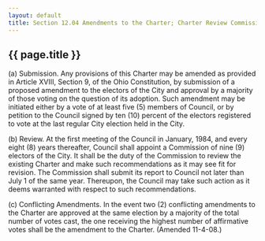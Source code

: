 ---
layout: default 
title: Section 12.04 Amendments to the Charter; Charter Review Commission.---

{{ page.title }}
----------------

​(a) Submission. Any provisions of this Charter may be amended as
provided in Article XVIII, Section 9, of the Ohio Constitution, by
submission of a proposed amendment to the electors of the City and
approval by a majority of those voting on the question of its adoption.
Such amendment may be initiated either by a vote of at least five (5)
members of Council, or by petition to the Council signed by ten (10)
percent of the electors registered to vote at the last regular City
election held in the City.

​(b) Review. At the first meeting of the Council in January, 1984, and
every eight (8) years thereafter, Council shall appoint a Commission of
nine (9) electors of the City. It shall be the duty of the Commission to
review the existing Charter and make such recommendations as it may see
fit for revision. The Commission shall submit its report to Council not
later than July 1 of the same year. Thereupon, the Council may take such
action as it deems warranted with respect to such recommendations.

​(c) Conflicting Amendments. In the event two (2) conflicting amendments
to the Charter are approved at the same election by a majority of the
total number of votes cast, the one receiving the highest number of
affirmative votes shall be the amendment to the Charter. (Amended
11-4-08.)
